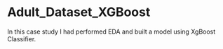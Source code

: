 # Adult_Dataset_XGBoost
In this case study I had performed EDA and built a model using XgBoost Classifier.
